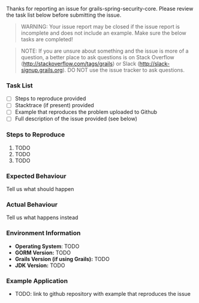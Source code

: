 Thanks for reporting an issue for grails-spring-security-core. Please review the task list below before submitting the 
issue.


> WARNING: Your issue report may be closed if the issue report is incomplete and does not include an example. Make sure the below tasks are completed!

> NOTE: If you are unsure about something and the issue is more of a question, a better place to ask questions is on Stack Overflow (http://stackoverflow.com/tags/grails) or Slack (http://slack-signup.grails.org). DO NOT use the issue tracker to ask questions.

### Task List

- [ ] Steps to reproduce provided
- [ ] Stacktrace (if present) provided
- [ ] Example that reproduces the problem uploaded to Github
- [ ] Full description of the issue provided (see below)

### Steps to Reproduce

1. TODO
2. TODO
3. TODO

### Expected Behaviour

Tell us what should happen

### Actual Behaviour

Tell us what happens instead

### Environment Information

- **Operating System**: TODO
- **GORM Version:** TODO
- **Grails Version (if using Grails):** TODO
- **JDK Version:** TODO

### Example Application

- TODO: link to github repository with example that reproduces the issue